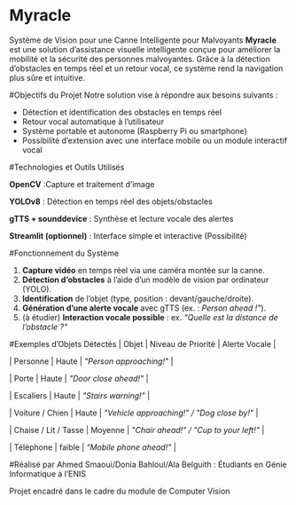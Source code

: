 # Myracle
Système de Vision pour une Canne Intelligente pour Malvoyants
**Myracle** est une solution d’assistance visuelle intelligente conçue pour améliorer la mobilité et la sécurité des personnes malvoyantes. Grâce à la détection d’obstacles en temps réel et un retour vocal, ce système rend la navigation plus sûre et intuitive.

#Objectifs du Projet
Notre solution vise à répondre aux besoins suivants :
- Détection et identification des obstacles en temps réel
- Retour vocal automatique à l’utilisateur
- Système portable et autonome (Raspberry Pi ou smartphone)
- Possibilité d’extension avec une interface mobile ou un module interactif vocal

#Technologies et Outils Utilisés

**OpenCV** :Capture et traitement d’image

**YOLOv8** : Détection en temps réel des objets/obstacles

**gTTS + sounddevice** : Synthèse et lecture vocale des alertes

**Streamlit (optionnel)** : Interface simple et interactive  (Possibilité)

#Fonctionnement du Système
1. **Capture vidéo** en temps réel via une caméra montée sur la canne.
2. **Détection d’obstacles** à l’aide d’un modèle de vision par ordinateur (YOLO).
3. **Identification** de l’objet (type, position : devant/gauche/droite).
4. **Génération d’une alerte vocale** avec gTTS (ex. : *Person ahead !"*).
5. (à étudier) **Interaction vocale possible** : ex. *"Quelle est la distance de l’obstacle ?"*

#Exemples d’Objets Détectés
| Objet | Niveau de Priorité | Alerte Vocale |

| Personne | Haute | *"Person approaching!"* |

| Porte | Haute | *"Door close ahead!"* |

| Escaliers | Haute | *"Stairs warning!"* |

| Voiture / Chien | Haute | *"Vehicle approaching!" / "Dog close by!"* | 

| Chaise / Lit / Tasse | Moyenne | *"Chair ahead!" / "Cup to your left!"* |

| Téléphone | faible | *"Mobile phone ahead!"* |

 #Réalisé par 
 Ahmed Smaoui/Donia Bahloul/Ala Belguith : Étudiants en Génie Informatique à l’ENIS
 
Projet encadré dans le cadre du module de Computer Vision







